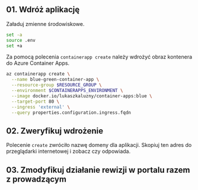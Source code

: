 ## 01. Wdróż aplikację

Załaduj zmienne środowiskowe.

```bash
set -a
source .env
set +a
```

Za pomocą polecenia `containerapp create` należy wdrożyć obraz kontenera do Azure Container Apps.


```bash
az containerapp create \
  --name blue-green-container-app \
  --resource-group $RESOURCE_GROUP \
  --environment $CONTAINERAPPS_ENVIRONMENT \
  --image docker.io/lukaszkaluzny/container-apps:blue \
  --target-port 80 \
  --ingress 'external' \
  --query properties.configuration.ingress.fqdn
```

## 02. Zweryfikuj wdrożenie

Polecenie `create` zwróciło nazwę domeny dla aplikacji. Skopiuj ten adres do przeglądarki internetowej i zobacz czy odpowiada.

## 03. Zmodyfikuj działanie rewizji w portalu razem z prowadzącym